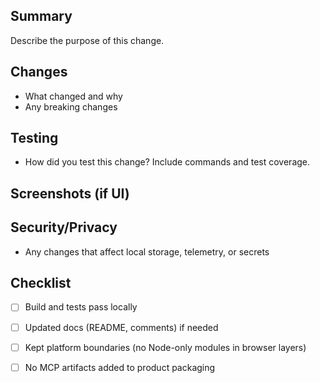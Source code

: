 ## Summary

Describe the purpose of this change.

## Changes

- What changed and why
- Any breaking changes

## Testing

- How did you test this change? Include commands and test coverage.

## Screenshots (if UI)

## Security/Privacy

- Any changes that affect local storage, telemetry, or secrets

## Checklist

- [ ] Build and tests pass locally
- [ ] Updated docs (README, comments) if needed
- [ ] Kept platform boundaries (no Node-only modules in browser layers)
- [ ] No MCP artifacts added to product packaging



